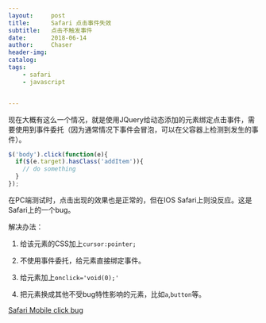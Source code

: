 ```yaml
---
layout:     post
title:      Safari 点击事件失效
subtitle:   点击不触发事件
date:       2018-06-14 
author:     Chaser
header-img: 
catalog: 
tags:
    - safari
    - javascript


---
```


现在大概有这么一个情况，就是使用JQuery给动态添加的元素绑定点击事件，需要使用到事件委托（因为通常情况下事件会冒泡，可以在父容器上检测到发生的事件）。

```javascript
$('body').click(function(e){
  if($(e.target).hasClass('addItem')){
    // do something
  }
});
```

在PC端测试时，点击出现的效果也是正常的，但在IOS Safari上则没反应。这是Safari上的一个bug。

解决办法：

1. 给该元素的CSS加上`cursor:pointer;`

2. 不使用事件委托，给元素直接绑定事件。

3. 给元素加上`onclick='void(0);'`

4. 把元素换成其他不受bug特性影响的元素，比如`a`,`button`等。

[Safari Mobile click bug](https://developer.mozilla.org/en-US/docs/Web/Events/click#Safari_Mobile)
